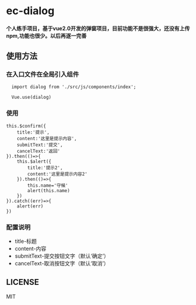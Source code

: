# ec-dialog

#### 个人练手项目，基于vue2.0开发的弹窗项目，目前功能不是很强大，还没有上传npm,功能也很少。以后再逐一完善

## 使用方法

### 在入口文件在全局引入组件

      import dialog from './src/js/components/index';

      Vue.use(dialog)

### 使用
    this.$confirm({
        title:'提示',
        content:'这里是提示内容',
        submitText:'提交',
        cancelText:'返回'
    }).then(()=>{
        this.$alert({
            title:'提示2',
            content:'这里是提示内容2'
        }).then(()=>{
            this.name='守候'
            alert(this.name)
        })
    }).catch((err)=>{
        alert(err)
    })
### 配置说明
* title-标题
* content-内容
* submitText-提交按钮文字（默认‘确定’）
* cancelText-取消按钮文字（默认‘取消’）

## LICENSE
MIT




